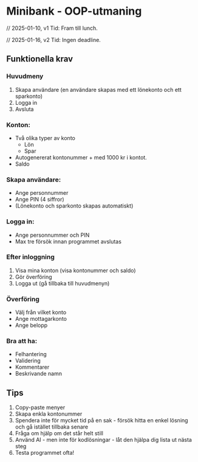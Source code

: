 # Minibank \- OOP-utmaning

// 2025-01-10, v1
Tid: Fram till lunch.

// 2025-01-16, v2
Tid: Ingen deadline.

## Funktionella krav

### Huvudmeny

1. Skapa användare (en användare skapas med ett lönekonto och ett sparkonto)
2. Logga in
3. Avsluta

### Konton:

* Två olika typer av konto
    * Lön
    * Spar
* Autogenererat kontonummer + med 1000 kr i kontot.
* Saldo

### Skapa användare:

* Ange personnummer
* Ange PIN (4 siffror)
* (Lönekonto och sparkonto skapas automatiskt)

### Logga in:

* Ange personnummer och PIN
* Max tre försök innan programmet avslutas

### Efter inloggning

1. Visa mina konton (visa kontonummer och saldo)
2. Gör överföring
3. Logga ut (gå tillbaka till huvudmenyn)

### Överföring

* Välj från vilket konto
* Ange mottagarkonto
* Ange belopp

### Bra att ha:

* Felhantering
* Validering
* Kommentarer
* Beskrivande namn

## Tips

1. Copy-paste menyer
2. Skapa enkla kontonummer
3. Spendera inte för mycket tid på en sak \- försök hitta en enkel lösning och gå istället tillbaka senare
4. Fråga om hjälp om det står helt still
5. Använd AI \- men inte för kodlösningar \- låt den hjälpa dig lista ut nästa steg
6. Testa programmet ofta\!
